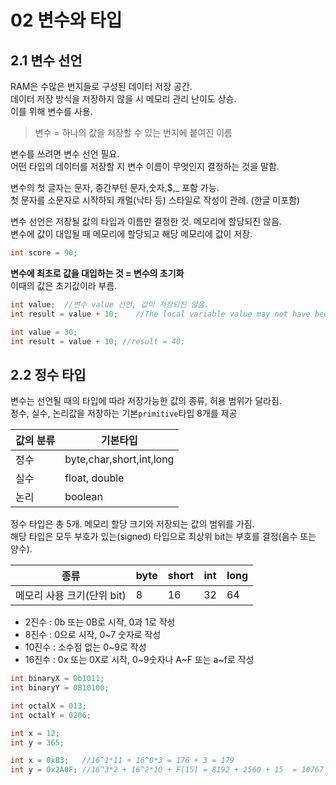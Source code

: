 # 02 변수와 타입

## 2.1 변수 선언

RAM은 수많은 번지들로 구성된 데이터 저장 공간.   
데이터 저장 방식을 저장하지 않을 시 메모리 관리 난이도 상승.  
이를 위해 변수를 사용.
> 변수 = 하나의 값을 저장할 수 있는 번지에 붙여진 이름

변수를 쓰려면 변수 선언 필요.  
어떤 타입의 데이터를 저장할 지 변수 이름이 무엇인지 결정하는 것을 말함.

변수의 첫 글자는 문자, 중간부턴 문자,숫자,$,_ 포함 가능.  
첫 문자를 소문자로 시작하되 캐멀(낙타 등) 스타일로 작성이 관례. (한글 미포함)

변수 선언은 저장될 값의 타입과 이름만 결정한 것. 메모리에 할당되진 않음.  
변수에 값이 대입될 때 메모리에 할당되고 해당 메모리에 값이 저장.

```java
int score = 90;
```

**변수에 최초로 값을 대입하는 것 = 변수의 초기화**  
이때의 값은 초기값이라 부름.

```java
int value;  //변수 value 선언, 값이 저장되진 않음.
int result = value + 10;    //The local variable value may not have been initialized !ERROR!
```

```java
int value = 30;
int result = value + 10; //result = 40;
```

## 2.2 정수 타입

변수는 선언될 때의 타입에 따라 저장가능한 값의 종류, 허용 범위가 달라짐.  
정수, 실수, 논리값을 저장하는 기본`primitive`타입 8개를 제공

| 값의 분류 | 기본타입                     |
|-------|--------------------------|
| 정수    | byte,char,short,int,long |
| 실수    | float, double            |
| 논리    | boolean                  |

정수 타입은 총 5개. 메모리 할당 크기와 저장되는 값의 범위를 가짐.  
해당 타입은 모두 부호가 있는(signed) 타입으로 최상위 bit는 부호를 결정(음수 또는 양수).

| 종류                | byte | short | int | long |
|-------------------|------|-------|-----|------|
| 메모리 사용 크기(단위 bit) | 8    | 16    | 32  | 64   |

* 2진수 : 0b 또는 0B로 시작, 0과 1로 작성
* 8진수 : 0으로 시작, 0~7 숫자로 작성
* 10진수 : 소수점 없는 0~9로 작성
* 16진수 : 0x 또는 0X로 시작, 0~9숫자나 A~F 또는 a~f로 작성
```java
int binaryX = 0b1011;
int binaryY = 0B10100;

int octalX = 013;
int octalY = 0206;

int x = 12;
int y = 365;

int x = 0xB3;   //16^1*11 + 16^0*3 = 176 + 3 = 179
int y = 0x2A0F; //16^3*2 + 16^2*10 + F(15) = 8192 + 2560 + 15  = 10767 
```
